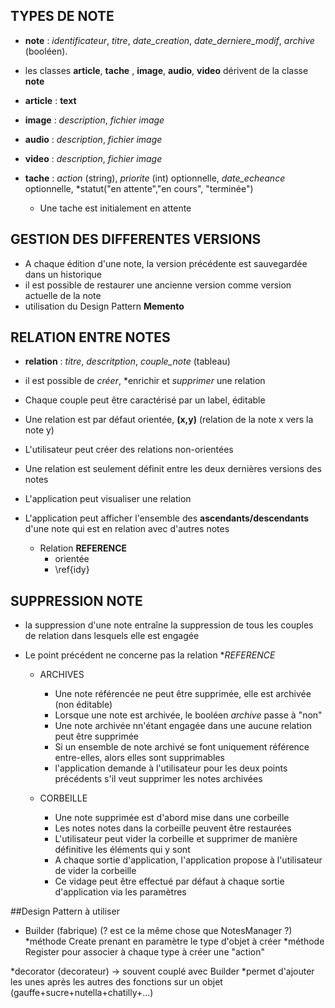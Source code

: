 ## TYPES DE NOTE 	

* **note** : *identificateur*, *titre*, *date_creation*, *date_derniere_modif*, *archive* (booléen).
* les classes **article**, **tache** , **image**, **audio**, **video** dérivent de la classe **note**

* **article** : **text**
* **image** : *description*, *fichier image*
* **audio** : *description*, *fichier image*
* **video** : *description*, *fichier image*

* **tache** : *action* (string), *priorite* (int) optionnelle, *date_echeance* optionnelle, *statut("en attente","en cours", "terminée")
	*  Une tache est initialement en attente

## GESTION DES DIFFERENTES VERSIONS

* A chaque édition d'une note, la version précédente est sauvegardée dans un historique
* il est possible de restaurer une ancienne version comme version actuelle de la note
* utilisation du Design Pattern **Memento**

## RELATION ENTRE NOTES

* **relation** : *titre*, *descritption*, *couple_note* (tableau)
* il est possible de *créer*, *enrichir et *supprimer* une relation
* Chaque couple peut être caractérisé par un label, éditable
* Une relation est par défaut orientée, **(x,y)** (relation de la note x vers la note y)
* L'utilisateur peut créer des relations non-orientées
* Une relation est seulement définit entre les deux dernières versions des notes
* L'application peut visualiser une relation
* L'application peut afficher l'ensemble des **ascendants/descendants** d'une note qui est en relation avec d'autres notes
	
	* Relation **REFERENCE**
		* orientée
		*  \ref{idy}

## SUPPRESSION NOTE

* la suppression d'une note entraîne la suppression de tous les couples de relation dans lesquels elle est engagée
* Le point précédent ne concerne pas la relation **REFERENCE*

	* ARCHIVES
		* Une note référencée ne peut être supprimée, elle est archivée (non éditable)
		* Lorsque une note est archivée, le booléen *archive* passe à "non"
		* Une note archivée nn'étant engagée dans une aucune relation peut être supprimée
		* Si un ensemble de note archivé se font uniquement référence entre-elles, alors elles sont supprimables
		* l'application demande à l'utilisateur pour les deux points précédents s'il veut supprimer les notes archivées

	* CORBEILLE 	
		* Une note supprimée est d'abord mise dans une corbeille
		* Les notes notes dans la corbeille peuvent être restaurées
		* L'utilisateur peut vider la corbeille et supprimer de manière définitive les éléments qui y sont
		* A chaque sortie d'application, l'application propose à l'utilisateur de vider la corbeille
		* Ce vidage peut être effectué par défaut à chaque sortie d'application via les paramètres




##Design Pattern à utiliser

* Builder (fabrique) (? est ce la même chose que NotesManager ?)
	*méthode Create prenant en paramètre le type d'objet à créer 
	*méthode Register pour associer à chaque type à créer une "action"

*decorator (decorateur) -> souvent couplé avec Builder
	*permet d'ajouter les unes après les autres des fonctions sur un objet (gauffe+sucre+nutella+chatilly+...)


